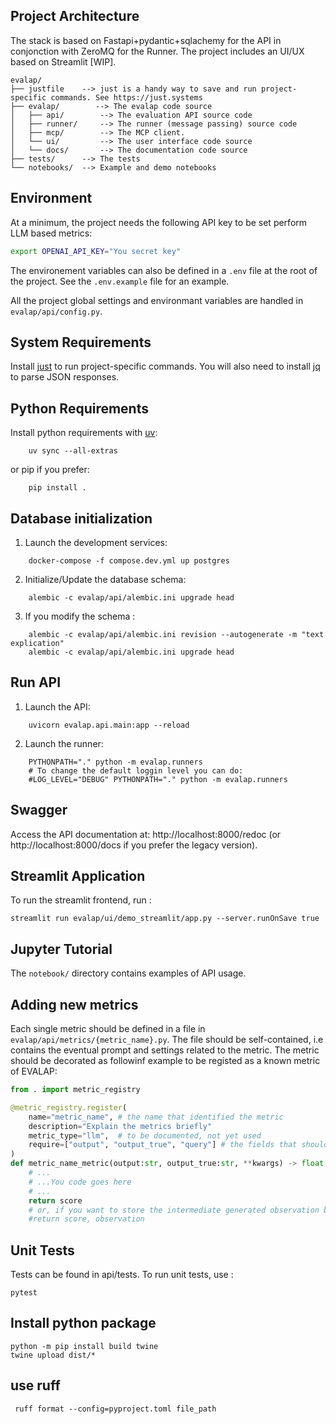## Project Architecture

The stack is based on Fastapi+pydantic+sqlachemy for the API in conjonction with ZeroMQ for the Runner.
The project includes an UI/UX based on Streamlit [WIP].

```
evalap/
├── justfile    --> just is a handy way to save and run project-specific commands. See https://just.systems
├── evalap/        --> The evalap code source
│   ├── api/        --> The evaluation API source code
│   ├── runner/     --> The runner (message passing) source code
│   ├── mcp/        --> The MCP client.
│   └── ui/         --> The user interface code source
│   └── docs/       --> The documentation code source
├── tests/      --> The tests
└── notebooks/  --> Example and demo notebooks
```

## Environment

At a minimum, the project needs the following API key to be set perform LLM based metrics:

```bash
export OPENAI_API_KEY="You secret key"
```

The environement variables can also be defined in a `.env` file at the root of the project. See the `.env.example` file for an example.

All the project global settings and environmant variables are handled in `evalap/api/config.py`.

## System Requirements

Install [just](https://just.systems) to run project-specific commands. You will also need to install [jq](https://stedolan.github.io/jq/download/) to parse JSON responses.

## Python Requirements

Install python requirements with [uv](https://docs.astral.sh/uv/getting-started/installation/):

```
    uv sync --all-extras
```

or pip if you prefer:

```
    pip install .
```

## Database initialization

1. Launch the development services:

```
    docker-compose -f compose.dev.yml up postgres
```

2. Initialize/Update the database schema:

```
    alembic -c evalap/api/alembic.ini upgrade head
```

3. If you modify the schema :

```
    alembic -c evalap/api/alembic.ini revision --autogenerate -m "text explication"
    alembic -c evalap/api/alembic.ini upgrade head
```

## Run API

1. Launch the API:

```
    uvicorn evalap.api.main:app --reload
```

2. Launch the runner:

```
    PYTHONPATH="." python -m evalap.runners
    # To change the default loggin level you can do:
    #LOG_LEVEL="DEBUG" PYTHONPATH="." python -m evalap.runners
```

## Swagger

Access the API documentation at: http://localhost:8000/redoc (or http://localhost:8000/docs if you prefer the legacy version).

## Streamlit Application

To run the streamlit frontend, run :

    streamlit run evalap/ui/demo_streamlit/app.py --server.runOnSave true

## Jupyter Tutorial

The `notebook/` directory contains examples of API usage.

## Adding new metrics

Each single metric should be defined in a file in `evalap/api/metrics/{metric_name}.py`.
The file should be self-contained, i.e contains the eventual prompt and settings related to the metric.
The metric should be decorated as followinf example to be registed as a known metric of EVALAP:

```python
from . import metric_registry

@metric_registry.register(
    name="metric_name", # the name that identified the metric
    description="Explain the metrics briefly"
    metric_type="llm",  # to be documented, not yet used
    require=["output", "output_true", "query"] # the fields that should be present in the dataset related to experiment under evaluation
)
def metric_name_metric(output:str, output_true:str, **kwargs) -> float:
    # ...
    # ...You code goes here
    # ...
    return score
    # or, if you want to store the intermediate generated observation by the metric (like a judge answer typically)
    #return score, observation
```

## Unit Tests

Tests can be found in api/tests.
To run unit tests, use :

    pytest

## Install python package

    python -m pip install build twine
    twine upload dist/*

## use ruff

```
 ruff format --config=pyproject.toml file_path
```
